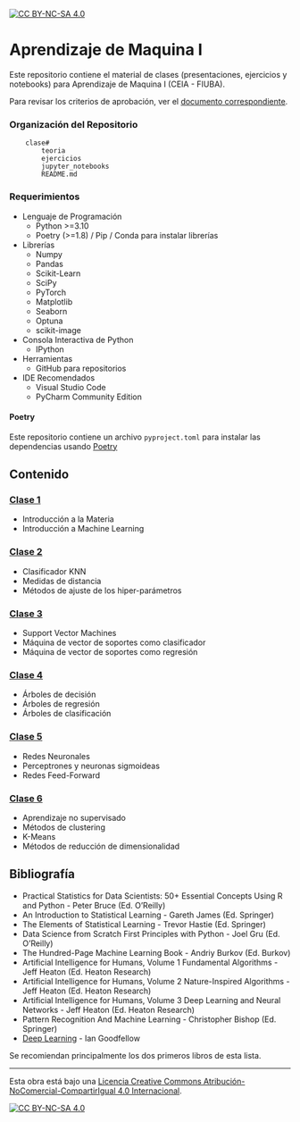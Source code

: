 [![CC BY-NC-SA 4.0][cc-by-nc-sa-shield]][cc-by-nc-sa]

# Aprendizaje de Maquina I
Este repositorio contiene el material de clases (presentaciones, ejercicios y notebooks) para Aprendizaje de Maquina I (CEIA - FIUBA). 

Para revisar los criterios de aprobación, ver el [documento correspondiente](CriteriosAprobacion.md).

### Organización del Repositorio

``` 
    clase#
        teoria
        ejercicios
        jupyter_notebooks
        README.md
```

### Requerimientos
* Lenguaje de Programación
    * Python >=3.10
    * Poetry (>=1.8) / Pip / Conda para instalar librerías
* Librerías
    * Numpy
	* Pandas
	* Scikit-Learn
    * SciPy
    * PyTorch
    * Matplotlib
    * Seaborn
    * Optuna
    * scikit-image
* Consola Interactiva de Python 
    * IPython
* Herramientas
    * GitHub para repositorios
* IDE Recomendados 
    * Visual Studio Code
    * PyCharm Community Edition    

#### Poetry
Este repositorio contiene un archivo `pyproject.toml` para instalar las dependencias usando 
[Poetry](https://python-poetry.org/)

## Contenido

### [Clase 1](clase1/README.md) 
* Introducción a la Materia
* Introducción a Machine Learning

### [Clase 2](clase2/README.md)
* Clasificador KNN
* Medidas de distancia
* Métodos de ajuste de los hiper-parámetros

### [Clase 3](clase3/README.md)

* Support Vector Machines
* Máquina de vector de soportes como clasificador
* Máquina de vector de soportes como regresión

### [Clase 4](clase4/README.md)

* Árboles de decisión
* Árboles de regresión
* Árboles de clasificación

### [Clase 5](clase5/README.md)

* Redes Neuronales
* Perceptrones y neuronas sigmoideas
* Redes Feed-Forward

### [Clase 6](clase6/README.md)

* Aprendizaje no supervisado
* Métodos de clustering
* K-Means
* Métodos de reducción de dimensionalidad

## Bibliografía
- Practical Statistics for Data Scientists: 50+ Essential Concepts Using R and Python - Peter Bruce (Ed. O’Reilly)
- An Introduction to Statistical Learning - Gareth James (Ed. Springer)
- The Elements of Statistical Learning - Trevor Hastie (Ed. Springer)
- Data Science from Scratch First Principles with Python - Joel Gru (Ed. O’Reilly)
- The Hundred-Page Machine Learning Book - Andriy Burkov (Ed. Burkov)
- Artificial Intelligence for Humans, Volume 1 Fundamental Algorithms - Jeff Heaton (Ed. Heaton Research) 
- Artificial Intelligence for Humans, Volume 2 Nature-Inspired Algorithms - Jeff Heaton (Ed. Heaton Research) 
- Artificial Intelligence for Humans, Volume 3 Deep Learning and Neural Networks - Jeff Heaton (Ed. Heaton Research) 
- Pattern Recognition And Machine Learning - Christopher Bishop (Ed. Springer)
- [Deep Learning](https://www.deeplearningbook.org/) - Ian Goodfellow 

Se recomiendan principalmente los dos primeros libros de esta lista.

---
Esta obra está bajo una
[Licencia Creative Commons Atribución-NoComercial-CompartirIgual 4.0 Internacional][cc-by-nc-sa].

[![CC BY-NC-SA 4.0][cc-by-nc-sa-image]][cc-by-nc-sa]

[cc-by-nc-sa]: https://creativecommons.org/licenses/by-nc-sa/4.0/deed.es
[cc-by-nc-sa-image]: https://licensebuttons.net/l/by-nc-sa/4.0/88x31.png
[cc-by-nc-sa-shield]: https://img.shields.io/badge/License-CC%20BY--NC--SA%204.0-lightgrey.svg
